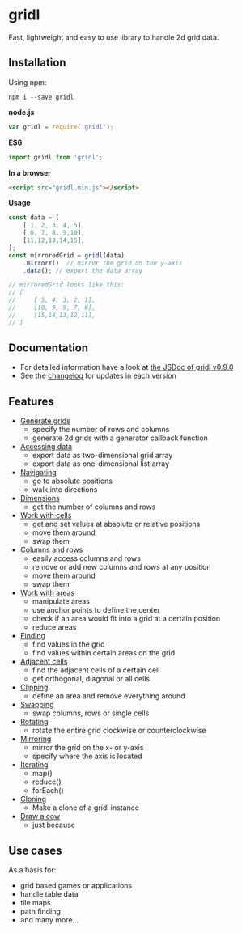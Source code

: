 # gridl

Fast, lightweight and easy to use library to handle 2d grid data.

## Installation

Using npm:

`npm i --save gridl`

**node.js**

```javascript
var gridl = require('gridl');
```

**ES6**

```javascript
import gridl from 'gridl';
```

**In a browser**

```html
<script src="gridl.min.js"></script>
```

**Usage**

```javascript
const data = [
    [ 1, 2, 3, 4, 5],
    [ 6, 7, 8, 9,10],
    [11,12,13,14,15],
];
const mirroredGrid = gridl(data)
    .mirrorY()  // mirror the grid on the y-axis
    .data(); // export the data array

// mirroredGrid looks like this:
// [
//     [ 5, 4, 3, 2, 1],
//     [10, 9, 8, 7, 6],
//     [15,14,13,12,11],
// ]
```

## Documentation

* For detailed information have a look at [the JSDoc of gridl v0.9.0](https://klattiation.github.io/gridl/docs/gridl/0.9.0/index.html)
* See the [changelog](docs/changelog.md) for updates in each version

## Features

* [Generate grids](docs/tutorials/generating.md)
    * specify the number of rows and columns
    * generate 2d grids with a generator callback function
* [Accessing data](docs/tutorials/data.md)
    * export data as two-dimensional grid array
    * export data as one-dimensional list array
* [Navigating](docs/tutorials/navigating.md)
    * go to absolute positions
    * walk into directions
* [Dimensions](docs/tutorials/dimensions.md)
    * get the number of columns and rows  
* [Work with cells](docs/tutorials/cells.md)
    * get and set values at absolute or relative positions
    * move them around
    * swap them
* [Columns and rows](docs/tutorials/columns-and-rows.md)
    * easily access columns and rows
    * remove or add new columns and rows at any position
    * move them around
    * swap them
* [Work with areas](docs/tutorials/areas.md)
    * manipulate areas
    * use anchor points to define the center
    * check if an area would fit into a grid at a certain position
    * reduce areas
* [Finding](docs/tutorials/finding.md)
    * find values in the grid 
    * find values within certain areas on the grid
* [Adjacent cells](docs/tutorials/adjacent-cells.md)
    * find the adjacent cells of a certain cell
    * get orthogonal, diagonal or all cells
* [Clipping](docs/tutorials/clipping.md)
    * define an area and remove everything around
* [Swapping](docs/tutorials/swapping.md)
    * swap columns, rows or single cells
* [Rotating](docs/tutorials/rotating.md)
    * rotate the entire grid clockwise or counterclockwise
* [Mirroring](docs/tutorials/mirroring.md)
    * mirror the grid on the x- or y-axis
    * specify where the axis is located
* [Iterating](docs/tutorials/iterating.md)
    * map()
    * reduce()
    * forEach()
* [Cloning](docs/tutorials/cloning.md)
    * Make a clone of a gridl instance
* [Draw a cow](docs/tutorials/cow.md)
    * just because

## Use cases

As a basis for:

* grid based games or applications
* handle table data
* tile maps
* path finding
* and many more...

